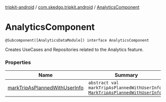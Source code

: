 [tripkit-android](../../index.md) / [com.skedgo.tripkit.android](../index.md) / [AnalyticsComponent](./index.md)

# AnalyticsComponent

`@Subcomponent([AnalyticsDataModule]) interface AnalyticsComponent`

Creates UseCases and Repositories related to the Analytics feature.

### Properties

| Name | Summary |
|---|---|
| [markTripAsPlannedWithUserInfo](mark-trip-as-planned-with-user-info.md) | `abstract val markTripAsPlannedWithUserInfo: `[`MarkTripAsPlannedWithUserInfo`](../../com.skedgo.tripkit.analytics/-mark-trip-as-planned-with-user-info/index.md) |
